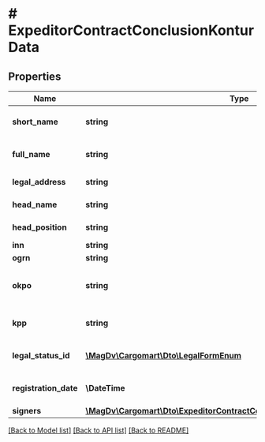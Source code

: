 # # ExpeditorContractConclusionKonturData

## Properties

Name | Type | Description | Notes
------------ | ------------- | ------------- | -------------
**short_name** | **string** | Краткое название организации | [optional]
**full_name** | **string** | Полное название организации | [optional]
**legal_address** | **string** | Адрес организации | [optional]
**head_name** | **string** | ФИО руководителя | [optional]
**head_position** | **string** | Должность руководителя | [optional]
**inn** | **string** | ИНН | [optional]
**ogrn** | **string** | ОГРН | [optional]
**okpo** | **string** | ОКПО (классификатор предприятий и организаций) | [optional]
**kpp** | **string** | КПП (код причины постановки) | [optional]
**legal_status_id** | [**\MagDv\Cargomart\Dto\LegalFormEnum**](LegalFormEnum.md) | Форма организации предприятия | [optional]
**registration_date** | **\DateTime** | Дата регистрации организации | [optional]
**signers** | [**\MagDv\Cargomart\Dto\ExpeditorContractConclusionKonturDataSignersInner[]**](ExpeditorContractConclusionKonturDataSignersInner.md) |  | [optional]

[[Back to Model list]](../../README.md#models) [[Back to API list]](../../README.md#endpoints) [[Back to README]](../../README.md)
